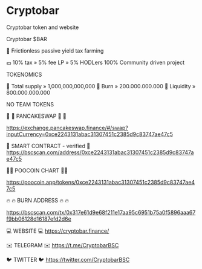 # Cryptobar
Cryptobar token and website

Cryptobar $BAR 

💸 Frictionless passive yield tax farming

💶 10% tax » 5% fee LP » 5% HODLers
100% Community driven project

TOKENOMICS


📎 Total supply » 1,000,000,000,000
📎 Burn »  200.000.000.000
📎 Liquidity »  800.000.000.000

NO TEAM TOKENS



🥞 🥞 PANCAKESWAP 🥞 🥞

https://exchange.pancakeswap.finance/#/swap?inputCurrency=0xce2243131abac31307451c2385d9c83747ae47c5




📝 SMART CONTRACT - verified 📝
https://bscscan.com/address/0xce2243131abac31307451c2385d9c83747ae47c5




💩💩 POOCOIN CHART 💩💩

https://poocoin.app/tokens/0xce2243131abac31307451c2385d9c83747ae47c5




🔥 🔥 BURN ADDRESS 🔥 🔥

https://bscscan.com/tx/0x317e61d9e68f211e17aa95c6951b75a0f5896aaa67f9bb06128d16187efd2d6e





💻 WEBSITE 💻
https://cryptobar.finance/

✉️ TELEGRAM ✉️
https://t.me/CryptobarBSC

🐦 TWITTER 🐦 
https://twitter.com/CryptobarBSC
